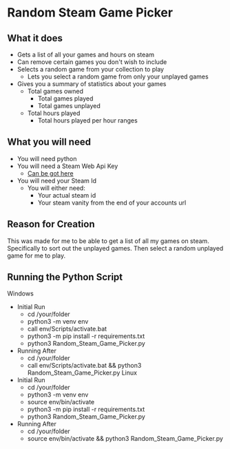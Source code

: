 # Random Steam Game Picker

## What it does
- Gets a list of all your games and hours on steam
- Can remove certain games you don't wish to include
- Selects a random game from your collection to play
    - Lets you select a random game from only your unplayed games
- Gives you a summary of statistics about your games
    - Total games owned
        - Total games played
        - Total games unplayed
    - Total hours played
        - Total hours played per hour ranges

## What you will need
- You will need python
- You will need a Steam Web Api Key
    - [Can be got here](https://steamcommunity.com/dev/apikey)
- You will need your Steam Id
    - You will either need:
        - Your actual steam id
        - Your steam vanity from the end of your accounts url

## Reason for Creation

This was made for me to be able to get a list of all my games on steam. Specifically to sort out the unplayed games. Then select a random unplayed game for me to play.

## Running the Python Script
Windows
- Initial Run
    - cd /your/folder
    - python3 -m venv env
    - call env/Scripts/activate.bat
    - python3 -m pip install -r requirements.txt
    - python3 Random_Steam_Game_Picker.py
- Running After
    - cd /your/folder
    - call env/Scripts/activate.bat && python3 Random_Steam_Game_Picker.py
Linux
- Initial Run
    - cd /your/folder
    - python3 -m venv env
    - source env/bin/activate
    - python3 -m pip install -r requirements.txt
    - python3 Random_Steam_Game_Picker.py
- Running After
    - cd /your/folder
    - source env/bin/activate && python3 Random_Steam_Game_Picker.py